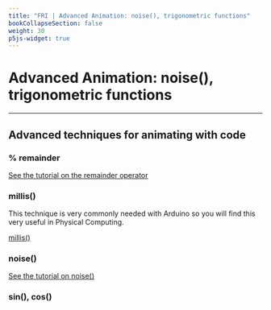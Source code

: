 ```yaml
---
title: "FRI | Advanced Animation: noise(), trigonometric functions"
bookCollapseSection: false
weight: 30
p5js-widget: true
---
```


# Advanced Animation: noise(), trigonometric functions

---

## Advanced techniques for animating with code

### % remainder

[See the tutorial on the remainder operator](../../../tutorials/p5-js/remainder.md)

### millis()

This technique is very commonly needed with Arduino so you will find this very useful in Physical Computing.

[millis()](https://p5js.org/reference/#/p5/millis)

### noise()

[See the tutorial on noise()](../../../tutorials/p5-js/noise.md)

### sin(), cos()